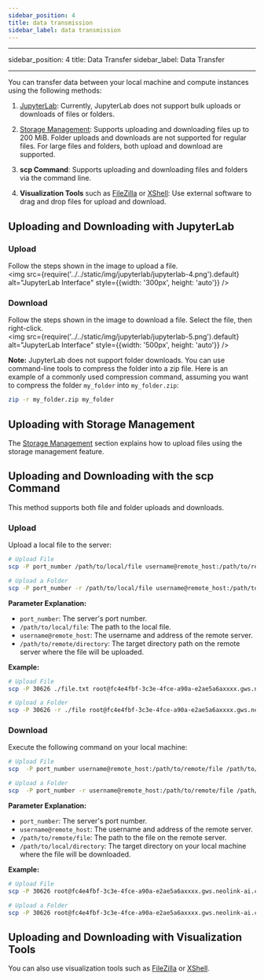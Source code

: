 ```yaml
---
sidebar_position: 4
title: data transmission
sidebar_label: data transmission
---
```


---

sidebar_position: 4
title: Data Transfer
sidebar_label: Data Transfer

---

You can transfer data between your local machine and compute instances using the following methods:

1. [JupyterLab](../Built-in_tools/jupyterlab.md): Currently, JupyterLab does not support bulk uploads or downloads of files or folders.

2. [Storage Management](createstorage): Supports uploading and downloading files up to 200 MiB. Folder uploads and downloads are not supported for regular files. For large files and folders, both upload and download are supported.

3. **scp Command**: Supports uploading and downloading files and folders via the command line.

4. **Visualization Tools** such as [FileZilla](<https://wiki.filezilla-project.org/FileZilla_Client_Tutorial_(en)>) or [XShell](https://www.xshellcn.com/zhishi/xshell-cswjjc.html): Use external software to drag and drop files for upload and download.

## Uploading and Downloading with JupyterLab

### Upload

Follow the steps shown in the image to upload a file.  
<img src={require('../../static/img/jupyterlab/jupyterlab-4.png').default} alt="JupyterLab Interface" style={{width: '300px', height: 'auto'}} />

### Download

Follow the steps shown in the image to download a file. Select the file, then right-click.  
<img src={require('../../static/img/jupyterlab/jupyterlab-5.png').default} alt="JupyterLab Interface" style={{width: '500px', height: 'auto'}} />

**Note:** JupyterLab does not support folder downloads. You can use command-line tools to compress the folder into a zip file. Here is an example of a commonly used compression command, assuming you want to compress the folder `my_folder` into `my_folder.zip`:

```bash
zip -r my_folder.zip my_folder
```

## Uploading with Storage Management

The [Storage Management](createstorage) section explains how to upload files using the storage management feature.

## Uploading and Downloading with the scp Command

This method supports both file and folder uploads and downloads.

### Upload

Upload a local file to the server:

```bash
# Upload File
scp -P port_number /path/to/local/file username@remote_host:/path/to/remote/directory

# Upload a Folder
scp -P port_number -r /path/to/local/file username@remote_host:/path/to/remote/directory
```

**Parameter Explanation:**

- `port_number`: The server's port number.
- `/path/to/local/file`: The path to the local file.
- `username@remote_host`: The username and address of the remote server.
- `/path/to/remote/directory`: The target directory path on the remote server where the file will be uploaded.

**Example:**

```bash
# Upload File
scp -P 30626 ./file.txt root@fc4e4fbf-3c3e-4fce-a90a-e2ae5a6axxxx.gws.neolink-ai.com:/root/data

# Upload a Folder
scp -P 30626 -r ./file root@fc4e4fbf-3c3e-4fce-a90a-e2ae5a6axxxx.gws.neolink-ai.com:/root/data
```

### Download

Execute the following command on your local machine:

```bash
# Upload File
scp  -P port_number username@remote_host:/path/to/remote/file /path/to/local/directory

# Upload a Folder
scp  -P port_number -r username@remote_host:/path/to/remote/file /path/to/local/directory
```

**Parameter Explanation:**

- `port_number`: The server's port number.
- `username@remote_host`: The username and address of the remote server.
- `/path/to/remote/file`: The path to the file on the remote server.
- `/path/to/local/directory`: The target directory on your local machine where the file will be downloaded.

**Example:**

```bash
# Upload File
scp -P 30626 root@fc4e4fbf-3c3e-4fce-a90a-e2ae5a6axxxx.gws.neolink-ai.com:/root/data/file.txt ./

# Upload a Folder
scp -P 30626 root@fc4e4fbf-3c3e-4fce-a90a-e2ae5a6axxxx.gws.neolink-ai.com:/root/data/file ./
```

## Uploading and Downloading with Visualization Tools

You can also use visualization tools such as [FileZilla](<https://wiki.filezilla-project.org/FileZilla_Client_Tutorial_(en)>) or [XShell](https://www.xshellcn.com/zhishi/xshell-cswjjc.html).
